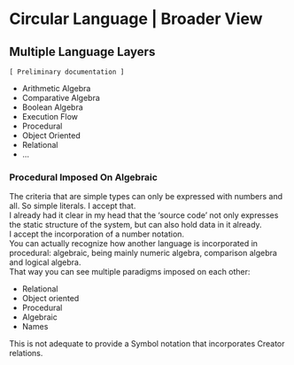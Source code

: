 ﻿Circular Language | Broader View
================================

Multiple Language Layers
------------------------

`[ Preliminary documentation ]`

- Arithmetic Algebra
- Comparative Algebra
- Boolean Algebra
- Execution Flow
- Procedural
- Object Oriented
- Relational
- ...

### Procedural Imposed On Algebraic

The criteria that are simple types can only be expressed with numbers and all. So simple literals. I accept that.  
I already had it clear in my head that the ‘source code’ not only expresses the static structure of the system, but can also hold data in it already.  
I accept the incorporation of a number notation.  
You can actually recognize how another language is incorporated in procedural: algebraic, being mainly numeric algebra, comparison algebra and logical algebra.  
That way you can see multiple paradigms imposed on each other:

- Relational
- Object oriented
- Procedural
- Algebraic
- Names

This is not adequate to provide a Symbol notation that incorporates Creator relations.